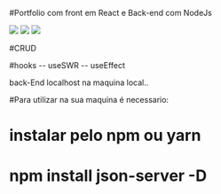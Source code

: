

#Portfolio com front em React e Back-end com NodeJs

<img src="https://user-images.githubusercontent.com/78341732/162038361-ac2b34ca-2d0a-4564-b8e5-cae2c7b592a4.png" />

<img src="https://user-images.githubusercontent.com/78341732/162039876-7afe14d4-d984-4e39-b488-3d1dd1766b59.png" />

<img src="https://user-images.githubusercontent.com/78341732/162039937-01f683e9-2a0c-4b6a-a61b-652fe5f862de.png" />

#CRUD

#hooks
-- useSWR 
-- useEffect

back-End localhost na maquina local..

#Para utilizar na sua maquina é necessario:
# instalar pelo npm ou yarn 
# npm install json-server -D 
# 
#
